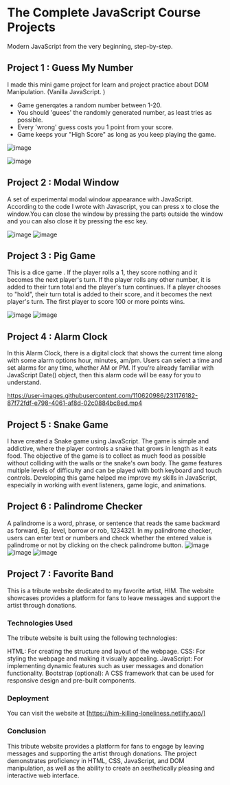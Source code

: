 # The Complete JavaScript Course Projects

Modern JavaScript from the very beginning, step-by-step.

## Project 1 : Guess My Number

I made this mini game project for learn and project practice about DOM Manipulation. (Vanilla JavaScript. )

- Game generqates a random number between 1-20.
- You should 'guees' the randomly generated number, as least tries as possible.
- Every 'wrong' guess costs you 1 point from your score.
- Game keeps your "High Score" as long as you keep playing the game.

![image](https://user-images.githubusercontent.com/110620986/202436957-9560c0e9-717b-49bb-b2be-f49c785e4506.png)

![image](https://user-images.githubusercontent.com/110620986/202437391-aa6fabc6-2b09-4ccc-8386-03d0bbac3ee2.png)

## Project 2 : Modal Window

A set of experimental modal window appearance with JavaScript.
According to the code I wrote with Javascript, you can press x to close the window.You can close the window by pressing the parts outside the window and you can also close it by pressing the esc key.

![image](https://user-images.githubusercontent.com/110620986/202439227-c55612cb-e71d-417d-bf2f-8246756ab29e.png)
![image](https://user-images.githubusercontent.com/110620986/202439290-4780803d-a621-4511-8459-e644744e8648.png)

## Project 3 : Pig Game

This is a dice game .
If the player rolls a 1, they score nothing and it becomes the next player's turn. If the player rolls any other number, it is added to their turn total and the player's turn continues. If a player chooses to "hold", their turn total is added to their score, and it becomes the next player's turn. The first player to score 100 or more points wins.

![image](https://user-images.githubusercontent.com/110620986/202439979-dca9d136-96fc-4d48-8b78-3d9c686eba30.png)
![image](https://user-images.githubusercontent.com/110620986/202440290-f8fae600-a6b8-4052-8982-03e67b37eeb7.png)

## Project 4 : Alarm Clock

In this Alarm Clock, there is a digital clock that shows the current time along with some alarm options hour, minutes, am/pm. Users can select a time and set alarms for any time, whether AM or PM. If you’re already familiar with JavaScript Date() object, then this alarm code will be easy for you to understand.

https://user-images.githubusercontent.com/110620986/231176182-87f72fdf-e798-4061-af8d-02c0884bc8ed.mp4

## Project 5 : Snake Game

I have created a Snake game using JavaScript. The game is simple and addictive, where the player controls a snake that grows in length as it eats food. The objective of the game is to collect as much food as possible without colliding with the walls or the snake's own body. The game features multiple levels of difficulty and can be played with both keyboard and touch controls. Developing this game helped me improve my skills in JavaScript, especially in working with event listeners, game logic, and animations.

## Project 6 : Palindrome Checker

A palindrome is a word, phrase, or sentence that reads the same backward as forward, Eg. level, borrow or rob, 1234321. In my palindrome checker, users can enter text or numbers and check whether the entered value is palindrome or not by clicking on the check palindrome button.
![image](https://user-images.githubusercontent.com/110620986/235653880-296da8fd-c953-488a-b079-3a7669dabfdf.png)
![image](https://user-images.githubusercontent.com/110620986/235654012-9f9eda32-b565-4d66-9626-d05c27cbd9a2.png)
![image](https://user-images.githubusercontent.com/110620986/235654086-20ffb146-9d85-4f2b-b5f9-c66fd4c0e9b1.png)

## Project 7 : Favorite Band

This is a tribute website dedicated to my favorite artist, HIM. The website showcases provides a platform for fans to leave messages and support the artist through donations.

### Technologies Used

The tribute website is built using the following technologies:

HTML: For creating the structure and layout of the webpage.
CSS: For styling the webpage and making it visually appealing.
JavaScript: For implementing dynamic features such as user messages and donation functionality.
Bootstrap (optional): A CSS framework that can be used for responsive design and pre-built components.

### Deployment

You can visit the website at [https://him-killing-loneliness.netlify.app/]

### Conclusion

This tribute website provides a platform for fans to engage by leaving messages and supporting the artist through donations. The project demonstrates proficiency in HTML, CSS, JavaScript, and DOM manipulation, as well as the ability to create an aesthetically pleasing and interactive web interface.

